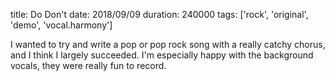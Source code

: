 title: Do Don't
date: 2018/09/09
duration: 240000
tags: ['rock', 'original', 'demo', 'vocal.harmony']

I wanted to try and write a pop or pop rock song with a really catchy chorus, and I think I largely succeeded. I'm especially happy with the background vocals, they were really fun to record.
